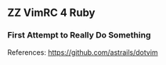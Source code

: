 ## ZZ VimRC 4 Ruby
### First Attempt to Really Do Something

References:
https://github.com/astrails/dotvim

